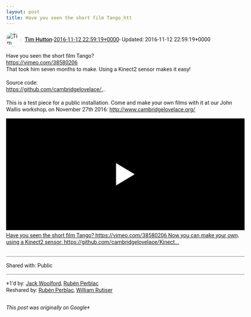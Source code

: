 ```yaml
---
layout: post
title: Have you seen the short film Tango_htt
---
```


<html><head><meta charset="utf-8"><title>Have you seen the short film Tango?&lt;br&gt;&lt;a rel=&quot;nofollow&quot; target=&quot;_blank&quot; href...</title><style>body {font: 11pt Roboto, Arial, sans-serif; max-width: 640px; margin: 24px;}.author-photo {border-radius: 50%; margin-right: 10px; width: 40px;}.author {font-weight: 500;}.main-content {margin: 15px 0 15px;}.post-title {font-weight: bold;}.location {display: block; margin-top: 15px;}.location img {float: left; margin-right: 5px; width: 20px;}.media-link {display: inline-block; max-width: 100%; vertical-align: top;}.media-link p {margin-top: 5px; max-height: 4em; overflow: scroll;}.media {max-height: 100vh; max-width: 100%;}.video-placeholder {background: black; display: flex; height: 300px; max-width: 100%; width: 640px;}.play-icon {border-bottom: 30px solid transparent; border-left: 50px solid white; border-top: 30px solid transparent; color: white; margin: auto;}.album {max-height: 800px; overflow: scroll; width: calc(100vw - 48px);}.album .media-link {margin-right: 5px; max-width: 250px;}.album .media {max-height: 250px;}.link-embed {border-top: 1px solid lightgrey; display: block; margin-top: 20px;}.link-embed img {max-width: 100%;}.inline-link-embed {display: block;}.inline-link-embed img {vertical-align: middle;}.link-title {display: inline-block; font-size: medium; font-weight: 300; padding-left: 1em;}.reshare-attribution {display: block; font-weight: bold; margin-bottom: 10px;}.poll-image {margin-bottom: 5px; max-height: 300px; max-width: 500px;}.poll-choice {align-items: center; display: flex; margin-bottom: 5px; max-width: 500px;}.poll-choice-percentage {background-color: lightblue; height: 100%; left: 0; position: absolute; z-index: -1;}.poll-choice-selected {margin-right: 5px;}.poll-choice-results {border: 1px solid lightgray; border-radius: 5px; display: flex; line-height: 40px; overflow: hidden; padding: 0 8px; position: relative;}.poll-choice-results, .poll-choice-description {flex-grow: 1; margin-right: 10px;}.poll-choice-image {width: 100%;}.poll-choice-image, .poll-choice-image img {max-height: 40px; max-width: 100px;}.poll-choice-votes {max-height: 100px; overflow: auto;}.plus-entity-embed {color: black; display: block; text-decoration: none;}.plus-entity-embed-cover-photo {max-height: 300px; max-width: 100%;}.plus-entity-embed-info {padding: 0 1em 1em;}.plus-entity-embed-info h2 {font-weight: 500; margin: 10px 0;}.plus-entity-embed-info p {font-size: small; margin: 0;}.collection-owner-avatar {border-radius: 50%; border: 2px solid white; height: 40px; margin-top: -22px;}.visibility {padding: 1em 0; border-top: 1px solid grey;}.post-activity {padding: 1em 0; border-top: 1px solid grey;}.comments {border-top: 1px solid gray; padding-top: 1em;}.comment + .comment {margin-top: 1em;}.comment .media-link, .comment .inline-link-embed {margin-top: 5px;}</style></head><body><div style="margin-bottom:1em;"><div style="display:flex; align-items:center"><img class="author-photo" src="https://lh4.googleusercontent.com/-epo4ZZKNqEw/AAAAAAAAAAI/AAAAAAAAVSU/qu3LpcHEnoQ/s64-c/photo.jpg" alt="Tim Hutton"><a href="https://plus.google.com/+TimHutton" target="_blank" class="author">Tim Hutton</a> - <a target="_blank" href="https://plus.google.com/+TimHutton/posts/YeRzwknGgXH">2016-11-12 22:59:19+0000</a><span> - Updated: 2016-11-12 22:59:19+0000</span></div><div class="main-content">Have you seen the short film Tango?<br><a rel="nofollow" target="_blank" href="https://vimeo.com/38580206" class="ot-anchor bidi_isolate" jslog="10929; track:click" dir="ltr">https://vimeo.com/38580206</a><br>That took him seven months to make. Using a Kinect2 sensor makes it easy!<br><br>Source code:<br><a rel="nofollow" target="_blank" href="https://github.com/cambridgelovelace/." class="ot-anchor bidi_isolate" jslog="10929; track:click" dir="ltr">https://github.com/cambridgelovelace/.</a>..<br><br>This is a test piece for a public installation. Come and make your own films with it at our John Wallis workshop, on November 27th 2016: <a rel="nofollow" target="_blank" href="http://www.cambridgelovelace.org/" class="ot-anchor bidi_isolate" jslog="10929; track:click" dir="ltr">http://www.cambridgelovelace.org/</a></div><a href="https://youtu.be/zIAdXue8X4s" target="_blank" class="media-link"><div class="video-placeholder" title="Have you seen the short film Tango? https://vimeo.com/38580206 Now you can make your own, using a Kinect2 sensor: https://github.com/cambridgelovelace/Kinect..."><span class="play-icon"></span></div><p>Have you seen the short film Tango? https://vimeo.com/38580206 Now you can make your own, using a Kinect2 sensor: https://github.com/cambridgelovelace/Kinect...</p></a></div><div class="visibility">Shared with: Public</div><div class="post-activity"><div class="plus-oners">+1'd by: <a href="https://plus.google.com/111815523265546559629">Jack Woolford</a>, <a href="https://plus.google.com/+RubénPerblac">Rubén Perblac</a></div><div class="resharers">Reshared by: <a href="https://plus.google.com/+RubénPerblac">Rubén Perblac</a>, <a href="https://plus.google.com/117743034576442243921">William Rutiser</a></div></div></body></html>

<i>This post was originally on Google+</i>